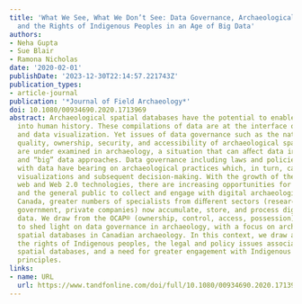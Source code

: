 ```yaml
---
title: 'What We See, What We Don’t See: Data Governance, Archaeological Spatial Databases
  and the Rights of Indigenous Peoples in an Age of Big Data'
authors:
- Neha Gupta
- Sue Blair
- Ramona Nicholas
date: '2020-02-01'
publishDate: '2023-12-30T22:14:57.221743Z'
publication_types:
- article-journal
publication: '*Journal of Field Archaeology*'
doi: 10.1080/00934690.2020.1713969
abstract: Archaeological spatial databases have the potential to enable deep insights
  into human history. These compilations of data are at the interface of data management
  and data visualization. Yet issues of data governance such as the nature, management,
  quality, ownership, security, and accessibility of archaeological spatial databases
  are under examined in archaeology, a situation that can aﬀect data intensive methods
  and “big” data approaches. Data governance including laws and policies associated
  with data have bearing on archaeological practices which, in turn, can impact map
  visualizations and subsequent decision-making. With the growth of the geospatial
  web and Web 2.0 technologies, there are increasing opportunities for archaeologists
  and the general public to collect and engage with digital archaeological data. In
  Canada, greater numbers of specialists from diﬀerent sectors (research and education,
  government, private companies) now accumulate, store, and process digital archaeological
  data. We draw from the OCAP® (ownership, control, access, possession) principles
  to shed light on data governance in archaeology, with a focus on archaeological
  spatial databases in Canadian archaeology. In this context, we draw attention to
  the rights of Indigenous peoples, the legal and policy issues associated with archaeological
  spatial databases, and a need for greater engagement with Indigenous data governance
  principles.
links:
- name: URL
  url: https://www.tandfonline.com/doi/full/10.1080/00934690.2020.1713969
---
```

